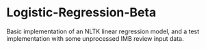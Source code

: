 # Logistic-Regression-Beta
Basic implementation of an NLTK linear regression model, and a test implementation with some unprocessed IMB review input data.
